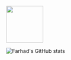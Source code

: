 

<!--
**FarhadAliev/FarhadAliev** is a ✨ _special_ ✨ repository because its `README.md` (this file) appears on your GitHub profile.

Here are some ideas to get you started:

- 🔭 I’m currently working on ...
- 🌱 I’m currently learning ...
- 👯 I’m looking to collaborate on ...
- 🤔 I’m looking for help with ...
- 💬 Ask me about ...
- 📫 How to reach me: ...
- 😄 Pronouns: ...
- ⚡ Fun fact: ...
-->


[<img src="https://img.shields.io/badge/LinkedIn-0077B5?style=for-the-badge&logo=linkedin&logoColor=white" width="100"/>](https://github.com/FarhadAliev/repository/subscription)


![Farhad's GitHub stats](https://github-readme-stats.vercel.app/api?username=FarhadAliev&theme=merko&show_icons=true)

